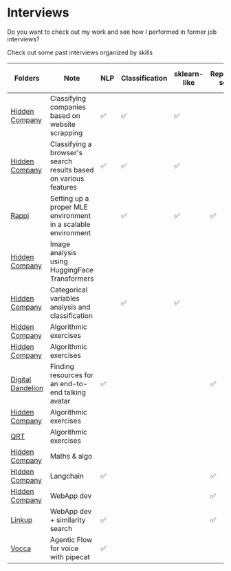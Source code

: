 # Interviews

Do you want to check out my work and see how I performed in former job interviews?

Check out some past interviews organized by skills

| Folders   |  Note | NLP  | Classification | sklearn-like | Repository setup| Core algorithmic Hackerank/Leetcode-like| OOP| CV |Agentic AI |
|---|---|---| --- | --- | ---|---|---|---|---|
| [Hidden Company](company1/)   | Classifying companies based on website scrapping  | ✅|✅|✅||||||
| [Hidden Company](text_classification/)   | Classifying a browser's search results based on various features  | ✅|✅|✅|||✅|||
| [Rappi](Rappi/)   | Setting up a proper MLE environment in a scalable environment  | |✅|✅|✅||✅|||
| [Hidden Company](company2/)   | Image analysis using HuggingFace Transformers  | ||||||✅||
|[Hidden Company](equativ/)   | Categorical variables analysis and classification  ||✅|✅||||||
|[Hidden Company](company3/)   | Algorithmic exercises  |||||✅||||
|[Hidden Company](company4/)   | Algorithmic exercises  |||||✅||||
|[Digital Dandelion](digital%20dandelion/)   | Finding resources for an end-to-end talking avatar  |✅|||✅|||✅||
|[Hidden Company](company5/)   | Algorithmic exercises  |||||✅||||
|[QRT](QRT/)   | Algorithmic exercises  |||||✅||||
|[Hidden Company](company6/company6.ipynb)   | Maths & algo  |||||✅||||
|[Hidden Company](Mojo/README.md)   | Langchain  |✅|||✅|||||
|[Hidden Company](company7/README.md)   | WebApp dev  ||||✅|||||
|[Linkup](linkup/README.md)   | WebApp dev + similarity search |✅|||✅||✅|||
|[Vocca](vocca_test/README.md)   | Agentic Flow for voice with pipecat |✅||||✅|✅||✅|